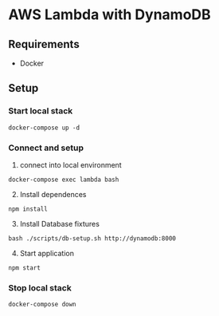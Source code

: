 # AWS Lambda with DynamoDB

## Requirements

- Docker

## Setup

### Start local stack
```
docker-compose up -d
```

### Connect and setup

1. connect into local environment
```
docker-compose exec lambda bash
```

2. Install dependences
```
npm install
```

3. Install Database fixtures
```
bash ./scripts/db-setup.sh http://dynamodb:8000
```

4. Start application
```
npm start
```

### Stop local stack
```
docker-compose down
```
